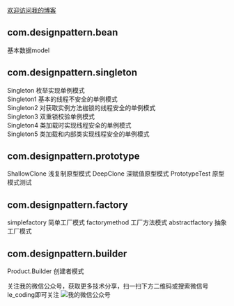 [欢迎访问我的博客](http://blog.csdn.net/robertcpp)<br>

## com.designpattern.bean
 基本数据model

## com.designpattern.singleton

Singleton 枚举实现单例模式<br>
Singleton1 基本的线程不安全的单例模式<br>
Singleton2 对获取实例方法枷锁的线程安全的单例模式<br>
Singleton3 双重锁校验单例模式<br>
Singleton4 类加载时实现线程安全的单例模式<br>
Singleton5 类加载和内部类实现线程安全的单例模式<br>

## com.designpattern.prototype
ShallowClone 浅复制原型模式
DeepClone    深赋值原型模式
PrototypeTest 原型模式测试

## com.designpattern.factory
simplefactory  简单工厂模式
factorymethod 工厂方法模式
abstractfactory 抽象工厂模式

## com.designpattern.builder
Product.Builder 创建者模式

关注我的微信公众号，获取更多技术分享，扫一扫下方二维码或搜索微信号le_coding即可关注
![我的微信公众号](http://img.my.csdn.net/uploads/201605/08/1462674108_9582.jpg)
